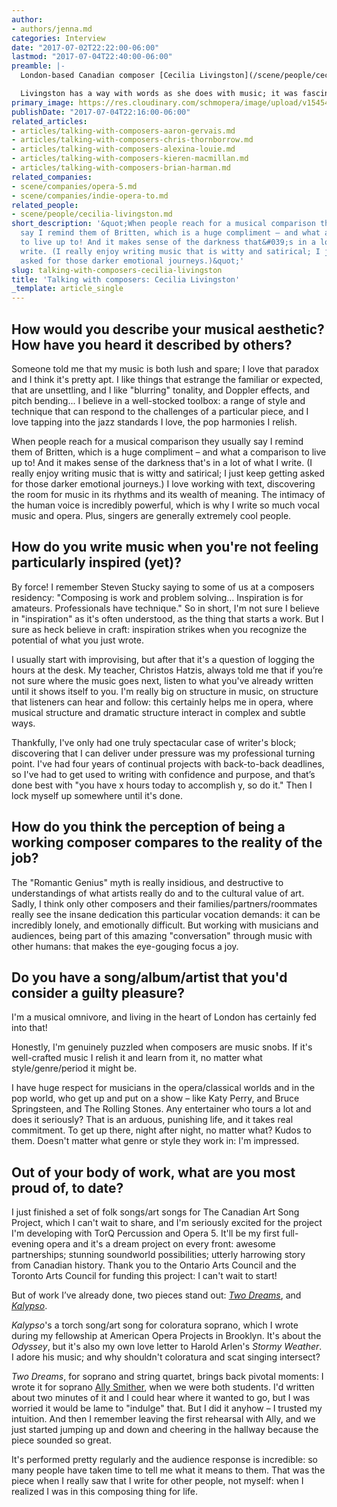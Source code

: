 ```yaml
---
author:
- authors/jenna.md
categories: Interview
date: "2017-07-02T22:22:00-06:00"
lastmod: "2017-07-04T22:40:00-06:00"
preamble: |-
  London-based Canadian composer [Cecilia Livingston](/scene/people/cecilia-livingston/)'s music is evocative on first hearing, layered with musical influences to explore. Her operatic work has been heard through [Tapestry Opera](/scene/companies/tapestry-opera/), [Opera 5](/scene/companies/opera-5/), [The Bicycle Opera Project](/scene/companies/the-bicycle-opera-project/), and American Opera Projects; next season she'll present a new full-length opera with [Opera 5](/scene/companies/opera-5/) and TorQ Percussion Quartet.

  Livingston has a way with words as she does with music; it was fascinating to chat with her about writer's block, musical snobbery, and her admiration for singers.
primary_image: https://res.cloudinary.com/schmopera/image/upload/v1545409169/media/webhook-uploads/1499056324051/2017-07-02---Cecilia-Livingston.jpg.jpg
publishDate: "2017-07-04T22:16:00-06:00"
related_articles:
- articles/talking-with-composers-aaron-gervais.md
- articles/talking-with-composers-chris-thornborrow.md
- articles/talking-with-composers-alexina-louie.md
- articles/talking-with-composers-kieren-macmillan.md
- articles/talking-with-composers-brian-harman.md
related_companies:
- scene/companies/opera-5.md
- scene/companies/indie-opera-to.md
related_people:
- scene/people/cecilia-livingston.md
short_description: '&quot;When people reach for a musical comparison they usually
  say I remind them of Britten, which is a huge compliment – and what a comparison
  to live up to! And it makes sense of the darkness that&#039;s in a lot of what I
  write. (I really enjoy writing music that is witty and satirical; I just keep getting
  asked for those darker emotional journeys.)&quot;'
slug: talking-with-composers-cecilia-livingston
title: 'Talking with composers: Cecilia Livingston'
_template: article_single
---
```


## How would you describe your musical aesthetic? How have you heard it described by others?

Someone told me that my music is both lush and spare; I love that paradox and I think it's pretty apt. I like things that estrange the familiar or expected, that are unsettling, and I like "blurring" tonality, and Doppler effects, and pitch bending... I believe in a well-stocked toolbox: a range of style and technique that can respond to the challenges of a particular piece, and I love tapping into the jazz standards I love, the pop harmonies I relish.

When people reach for a musical comparison they usually say I remind them of Britten, which is a huge compliment – and what a comparison to live up to! And it makes sense of the darkness that's in a lot of what I write. (I really enjoy writing music that is witty and satirical; I just keep getting asked for those darker emotional journeys.) I love working with text, discovering the room for music in its rhythms and its wealth of meaning. The intimacy of the human voice is incredibly powerful, which is why I write so much vocal music and opera. Plus, singers are generally extremely cool people.

## How do you write music when you're not feeling particularly inspired (yet)?

By force! I remember Steven Stucky saying to some of us at a composers residency: "Composing is work and problem solving... Inspiration is for amateurs. Professionals have technique." So in short, I'm not sure I believe in "inspiration" as it's often understood, as the thing that starts a work. But I sure as heck believe in craft: inspiration strikes when you recognize the potential of what you just wrote.

I usually start with improvising, but after that it's a question of logging the hours at the desk. My teacher, Christos Hatzis, always told me that if you’re not sure where the music goes next, listen to what you've already written until it shows itself to you. I'm really big on structure in music, on structure that listeners can hear and follow: this certainly helps me in opera, where musical structure and dramatic structure interact in complex and subtle ways.

Thankfully, I've only had one truly spectacular case of writer's block; discovering that I can deliver under pressure was my professional turning point. I've had four years of continual projects with back-to-back deadlines, so I've had to get used to writing with confidence and purpose, and that’s done best with "you have x hours today to accomplish y, so do it." Then I lock myself up somewhere until it's done.

## How do you think the perception of being a working composer compares to the reality of the job?

The "Romantic Genius" myth is really insidious, and destructive to understandings of what artists really do and to the cultural value of art. Sadly, I think only other composers and their families/partners/roommates really see the insane dedication this particular vocation demands: it can be incredibly lonely, and emotionally difficult. But working with musicians and audiences, being part of this amazing "conversation" through music with other humans: that makes the eye-gouging focus a joy.

## Do you have a song/album/artist that you'd consider a guilty pleasure?

I'm a musical omnivore, and living in the heart of London has certainly fed into that!

Honestly, I'm genuinely puzzled when composers are music snobs. If it's well-crafted music I relish it and learn from it, no matter what style/genre/period it might be.

I have huge respect for musicians in the opera/classical worlds and in the pop world, who get up and put on a show – like Katy Perry, and Bruce Springsteen, and The Rolling Stones. Any entertainer who tours a lot and does it seriously? That is an arduous, punishing life, and it takes real commitment. To get up there, night after night, no matter what? Kudos to them. Doesn't matter what genre or style they work in: I'm impressed.

## Out of your body of work, what are you most proud of, to date?

I just finished a set of folk songs/art songs for The Canadian Art Song Project, which I can't wait to share, and I'm seriously excited for the project I'm developing with TorQ Percussion and Opera 5. It'll be my first full-evening opera and it's a dream project on every front: awesome partnerships; stunning soundworld possibilities; utterly harrowing story from Canadian history. Thank you to the Ontario Arts Council and the Toronto Arts Council for funding this project: I can't wait to start!

But of work I’ve already done, two pieces stand out: [*Two Dreams*](https://soundcloud.com/cecilia_livingston/two-dreams-2013-for-soprano), and [*Kalypso*](https://soundcloud.com/cecilia_livingston/kalypso).

*Kalypso*'s a torch song/art song for coloratura soprano, which I wrote during my fellowship at American Opera Projects in Brooklyn. It's about the *Odyssey*, but it's also my own love letter to Harold Arlen's *Stormy Weather*. I adore his music; and why shouldn't coloratura and scat singing intersect?

*Two Dreams*, for soprano and string quartet, brings back pivotal moments: I wrote it for soprano [Ally Smither](/scene/people/alexandra-smither/), when we were both students. I'd written about two minutes of it and I could hear where it wanted to go, but I was worried it would be lame to "indulge" that. But I did it anyhow – I trusted my intuition. And then I remember leaving the first rehearsal with Ally, and we just started jumping up and down and cheering in the hallway because the piece sounded so great.

It's performed pretty regularly and the audience response is incredible: so many people have taken time to tell me what it means to them. That was the piece when I really saw that I write for other people, not myself: when I realized I was in this composing thing for life.
